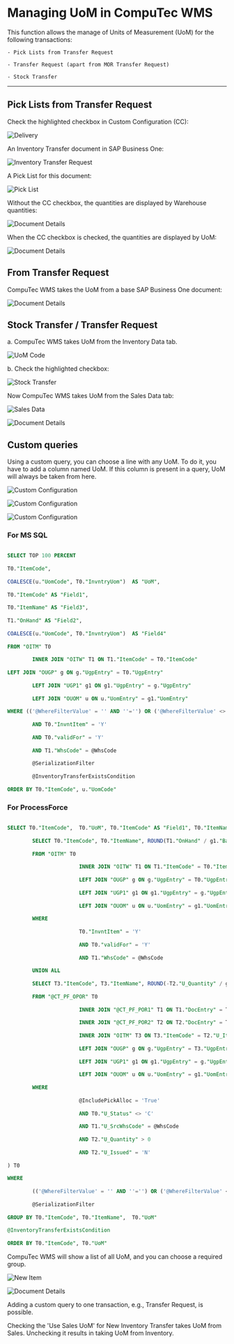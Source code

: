 # Managing UoM in CompuTec WMS

This function allows the manage of Units of Measurement (UoM) for the following transactions:

    - Pick Lists from Transfer Request

    - Transfer Request (apart from MOR Transfer Request)

    - Stock Transfer

---

## Pick Lists from Transfer Request

Check the highlighted checkbox in Custom Configuration (CC):

![Delivery](./media/cc-delivery-uom.png)

An Inventory Transfer document in SAP Business One: 

![Inventory Transfer Request](./media/document-in-sap.png)

A Pick List for this document:

![Pick List](./media/pick-list-in-sap.png)

Without the CC checkbox, the quantities are displayed by Warehouse quantities:

![Document Details](./media/without-checkbox.png)

When the CC checkbox is checked, the quantities are displayed by UoM:

![Document Details](./media/with-checkbox.png)

## From Transfer Request 

CompuTec WMS takes the UoM from a base SAP Business One document:

![Document Details](./media/from-transfer-request-uom.png)

## Stock Transfer / Transfer Request

a. CompuTec WMS takes UoM from the Inventory Data tab.

  ![UoM Code](./media/uom-inventory.png)

b. Check the highlighted checkbox:

  ![Stock Transfer](./media/cc-stock-transfer-uom.png)

  Now CompuTec WMS takes UoM from the Sales Data tab:

  ![Sales Data](./media/sales-uom.png)

  ![Document Details](./media/sales-uom-wms.png)

## Custom queries

Using a custom query, you can choose a line with any UoM. To do it, you have to add a column named UoM. If this column is present in a query, UoM will always be taken from here.

![Custom Configuration](./media/cc-query-manager.png)

![Custom Configuration](./media/cc-query-manager-2.png)

![Custom Configuration](./media/cc-query-manager-3.png)

### For MS SQL

```sql

SELECT TOP 100 PERCENT
 
T0."ItemCode",
 
COALESCE(u."UomCode", T0."InvntryUom")  AS "UoM",
 
T0."ItemCode" AS "Field1",
 
T0."ItemName" AS "Field3",
 
T1."OnHand" AS "Field2",
 
COALESCE(u."UomCode", T0."InvntryUom")  AS "Field4"
 
FROM "OITM" T0
 
        INNER JOIN "OITW" T1 ON T1."ItemCode" = T0."ItemCode"
 
LEFT JOIN "OUGP" g ON g."UgpEntry" = T0."UgpEntry"
 
        LEFT JOIN "UGP1" g1 ON g1."UgpEntry" = g."UgpEntry"
 
        LEFT JOIN "OUOM" u ON u."UomEntry" = g1."UomEntry"
 
WHERE (('@WhereFilterValue' = '' AND ''='') OR ('@WhereFilterValue' <> '' AND (@WhereFilterQuery) ))
 
        AND T0."InvntItem" = 'Y'
 
        AND T0."validFor" = 'Y'
 
        AND T1."WhsCode" = @WhsCode
 
        @SerializationFilter
 
        @InventoryTransferExistsCondition
 
ORDER BY T0."ItemCode", u."UomCode"

```

### For ProcessForce

```sql

SELECT T0."ItemCode",  T0."UoM", T0."ItemCode" AS "Field1", T0."ItemName" AS "Field3", SUM(T0."Qty") AS "Field2", T0."UoM" AS "Field4" FROM (  
 
        SELECT T0."ItemCode", T0."ItemName", ROUND(T1."OnHand" / g1."BaseQty", 3)  AS "Qty", COALESCE(u."UomCode", T0."InvntryUom") as "UoM", T0."U_CTSRSerialization", 'True' AS "ShowAllUoM"
 
        FROM "OITM" T0
 
                       INNER JOIN "OITW" T1 ON T1."ItemCode" = T0."ItemCode"
 
                       LEFT JOIN "OUGP" g ON g."UgpEntry" = T0."UgpEntry"
 
                       LEFT JOIN "UGP1" g1 ON g1."UgpEntry" = g."UgpEntry"
 
                       LEFT JOIN "OUOM" u ON u."UomEntry" = g1."UomEntry"
 
        WHERE
 
                       T0."InvntItem" = 'Y'
 
                       AND T0."validFor" = 'Y'
 
                       AND T1."WhsCode" = @WhsCode                          
 
        UNION ALL
 
        SELECT T3."ItemCode", T3."ItemName", ROUND(-T2."U_Quantity" / g1."BaseQty", 3) AS "Qty", COALESCE(u."UomCode", T3."InvntryUom") AS "UoM", T3."U_CTSRSerialization", 'True' AS "ShowAllUoM"
 
        FROM "@CT_PF_OPOR" T0
 
                       INNER JOIN "@CT_PF_POR1" T1 ON T1."DocEntry" = T0."DocEntry"
 
                       INNER JOIN "@CT_PF_POR2" T2 ON T2."DocEntry" = T0."DocEntry" AND T2."U_ReqItmLn" = T1."LineId"
 
                       INNER JOIN "OITM" T3 ON T3."ItemCode" = T2."U_ItemCode"
 
                       LEFT JOIN "OUGP" g ON g."UgpEntry" = T3."UgpEntry"
 
                       LEFT JOIN "UGP1" g1 ON g1."UgpEntry" = g."UgpEntry"
 
                       LEFT JOIN "OUOM" u ON u."UomEntry" = g1."UomEntry"
 
        WHERE
 
                       @IncludePickAlloc = 'True'
 
                       AND T0."U_Status" <> 'C'
 
                       AND T1."U_SrcWhsCode" = @WhsCode
 
                       AND T2."U_Quantity" > 0
 
                       AND T2."U_Issued" = 'N'                             
 
) T0
 
WHERE
 
        (('@WhereFilterValue' = '' AND ''='') OR ('@WhereFilterValue' <> '' AND (@WhereFilterQuery) ))       
 
        @SerializationFilter
 
GROUP BY T0."ItemCode", T0."ItemName",  T0."UoM"
 
@InventoryTransferExistsCondition
 
ORDER BY T0."ItemCode", T0."UoM"

```

CompuTec WMS will show a list of all UoM, and you can choose a required group.

![New Item](./media/application-settings-document.png)

![Document Details](./media/cc-query-manager-result-2.png)

Adding a custom query to one transaction, e.g., Transfer Request, is possible.

Checking the 'Use Sales UoM' for New Inventory Transfer takes UoM from Sales. Unchecking it results in taking UoM from Inventory.
